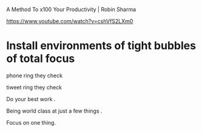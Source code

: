 A Method To x100 Your Productivity | Robin Sharma

https://www.youtube.com/watch?v=cshVfS2LXm0


# Install environments of tight bubbles of total focus 

phone ring they check 

tiweet ring they check 

Do your best work . 


Being world class at just a few things .


Focus on one thing.

